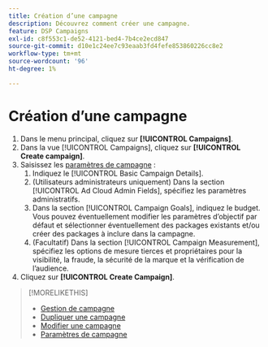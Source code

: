 ```yaml
---
title: Création d’une campagne
description: Découvrez comment créer une campagne.
feature: DSP Campaigns
exl-id: c8f553c1-de52-4121-bed4-7b4ce2ecd847
source-git-commit: d10e1c24ee7c93eaab3fd4fefe853860226cc8e2
workflow-type: tm+mt
source-wordcount: '96'
ht-degree: 1%

---
```


# Création d’une campagne

1. Dans le menu principal, cliquez sur **[!UICONTROL Campaigns]**.
1. Dans la vue [!UICONTROL Campaigns], cliquez sur **[!UICONTROL Create campaign]**.
1. Saisissez les [paramètres de campagne](campaign-settings.md) :
   1. Indiquez le [!UICONTROL Basic Campaign Details].
   1. (Utilisateurs administrateurs uniquement) Dans la section [!UICONTROL Ad Cloud Admin Fields], spécifiez les paramètres administratifs.
   1. Dans la section [!UICONTROL Campaign Goals], indiquez le budget. Vous pouvez éventuellement modifier les paramètres d’objectif par défaut et sélectionner éventuellement des packages existants et/ou créer des packages à inclure dans la campagne.
   1. (Facultatif) Dans la section [!UICONTROL Campaign Measurement], spécifiez les options de mesure tierces et propriétaires pour la visibilité, la fraude, la sécurité de la marque et la vérification de l’audience.
1. Cliquez sur **[!UICONTROL Create Campaign]**.

>[!MORELIKETHIS]
>
>* [Gestion de campagne](campaign-about.md)
>* [Dupliquer une campagne](campaign-duplicate.md)
>* [Modifier une campagne](campaign-edit.md)
>* [Paramètres de campagne](campaign-settings.md)

